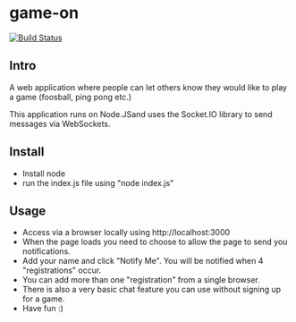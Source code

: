 # game-on

[![Build Status](https://travis-ci.org/dwyl/learn-travis.svg?branch=Travis)](https://travis-ci.org/dwyl/learn-travis)

## Intro
A web application where people can let others know they would like to play a game (foosball, ping pong etc.)


This application runs on Node.JSand uses the Socket.IO library to send messages via WebSockets. 


## Install
- Install node
- run the index.js file using "node index.js"




## Usage
- Access via a browser locally using http://localhost:3000
- When the page loads you need to choose to allow the page to send you notifications.
- Add your name and click "Notify Me". You will be notified when 4 "registrations" occur. 
- You can add more than one "registration" from a single browser.
- There is also a very basic chat feature you can use without signing up for a game.
- Have fun :)
